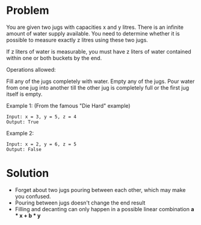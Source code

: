 Problem
===
You are given two jugs with capacities x and y litres. There is an infinite amount of water supply available. You need to determine whether it is possible to measure exactly z litres using these two jugs.

If z liters of water is measurable, you must have z liters of water contained within one or both buckets by the end.

Operations allowed:

Fill any of the jugs completely with water.
Empty any of the jugs.
Pour water from one jug into another till the other jug is completely full or the first jug itself is empty.


Example 1: (From the famous "Die Hard" example)

    Input: x = 3, y = 5, z = 4
    Output: True


Example 2:

    Input: x = 2, y = 6, z = 5
    Output: False

Solution
===
- Forget about two jugs pouring between each other, which may make you confused.
- Pouring between jugs doesn't change the end result
- Filling and decanting can only happen in a possible linear combination **a * x + b * y** 
